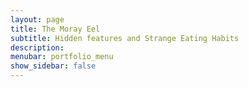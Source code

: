 ```yaml
---
layout: page
title: The Moray Eel
subtitle: Hidden features and Strange Eating Habits
description: 
menubar: portfolio_menu
show_sidebar: false
---
```



